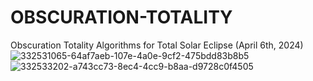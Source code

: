 # OBSCURATION-TOTALITY
Obscuration Totality Algorithms for Total Solar Eclipse (April 6th, 2024)
![332531065-64af7aeb-107e-4a0e-9cf2-475bdd83b8b5](https://github.com/BrandonWilsonProjects/OBSCURATION-TOTALITY/assets/132935456/dd29b41b-994d-46ac-a439-68d8f6bbbf9e)
![332533202-a743cc73-8ec4-4cc9-b8aa-d9728c0f4505](https://github.com/BrandonWilsonProjects/OBSCURATION-TOTALITY/assets/132935456/f74510b4-5a26-4cf2-ab40-5f1761b1c597)
